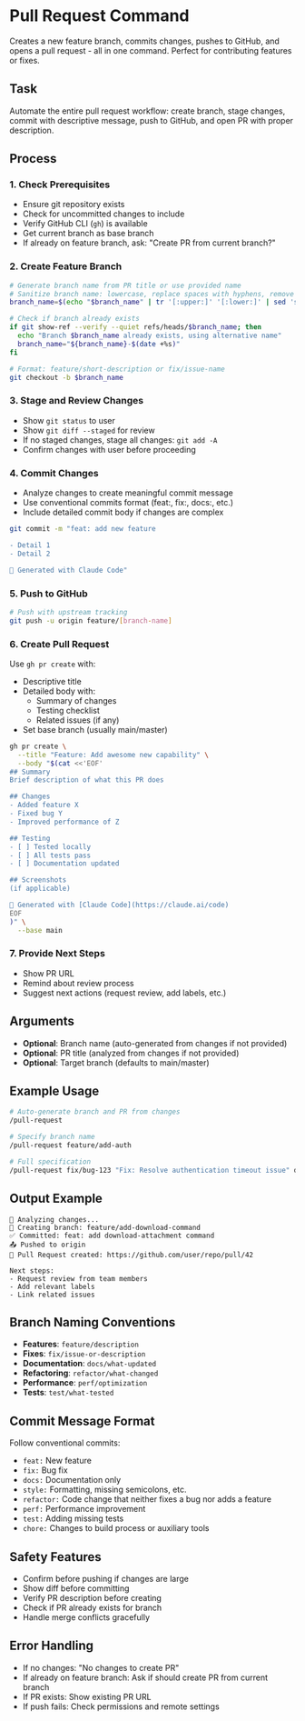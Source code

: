 # Pull Request Command

Creates a new feature branch, commits changes, pushes to GitHub, and opens a
pull request - all in one command. Perfect for contributing features or fixes.

## Task

Automate the entire pull request workflow: create branch, stage changes, commit
with descriptive message, push to GitHub, and open PR with proper description.

## Process

### 1. **Check Prerequisites**

- Ensure git repository exists
- Check for uncommitted changes to include
- Verify GitHub CLI (`gh`) is available
- Get current branch as base branch
- If already on feature branch, ask: "Create PR from current branch?"

### 2. **Create Feature Branch**

```bash
# Generate branch name from PR title or use provided name
# Sanitize branch name: lowercase, replace spaces with hyphens, remove special chars
branch_name=$(echo "$branch_name" | tr '[:upper:]' '[:lower:]' | sed 's/[^a-z0-9-]/-/g' | sed 's/--*/-/g')

# Check if branch already exists
if git show-ref --verify --quiet refs/heads/$branch_name; then
  echo "Branch $branch_name already exists, using alternative name"
  branch_name="${branch_name}-$(date +%s)"
fi

# Format: feature/short-description or fix/issue-name
git checkout -b $branch_name
```

### 3. **Stage and Review Changes**

- Show `git status` to user
- Show `git diff --staged` for review
- If no staged changes, stage all changes: `git add -A`
- Confirm changes with user before proceeding

### 4. **Commit Changes**

- Analyze changes to create meaningful commit message
- Use conventional commits format (feat:, fix:, docs:, etc.)
- Include detailed commit body if changes are complex

```bash
git commit -m "feat: add new feature

- Detail 1
- Detail 2

🤖 Generated with Claude Code"
```

### 5. **Push to GitHub**

```bash
# Push with upstream tracking
git push -u origin feature/[branch-name]
```

### 6. **Create Pull Request**

Use `gh pr create` with:

- Descriptive title
- Detailed body with:
  - Summary of changes
  - Testing checklist
  - Related issues (if any)
- Set base branch (usually main/master)

```bash
gh pr create \
  --title "Feature: Add awesome new capability" \
  --body "$(cat <<'EOF'
## Summary
Brief description of what this PR does

## Changes
- Added feature X
- Fixed bug Y
- Improved performance of Z

## Testing
- [ ] Tested locally
- [ ] All tests pass
- [ ] Documentation updated

## Screenshots
(if applicable)

🤖 Generated with [Claude Code](https://claude.ai/code)
EOF
)" \
  --base main
```

### 7. **Provide Next Steps**

- Show PR URL
- Remind about review process
- Suggest next actions (request review, add labels, etc.)

## Arguments

- **Optional**: Branch name (auto-generated from changes if not provided)
- **Optional**: PR title (analyzed from changes if not provided)
- **Optional**: Target branch (defaults to main/master)

## Example Usage

```bash
# Auto-generate branch and PR from changes
/pull-request

# Specify branch name
/pull-request feature/add-auth

# Full specification
/pull-request fix/bug-123 "Fix: Resolve authentication timeout issue" develop
```

## Output Example

```
📝 Analyzing changes...
🌿 Creating branch: feature/add-download-command
✅ Committed: feat: add download-attachment command
📤 Pushed to origin
🔗 Pull Request created: https://github.com/user/repo/pull/42

Next steps:
- Request review from team members
- Add relevant labels
- Link related issues
```

## Branch Naming Conventions

- **Features**: `feature/description`
- **Fixes**: `fix/issue-or-description`
- **Documentation**: `docs/what-updated`
- **Refactoring**: `refactor/what-changed`
- **Performance**: `perf/optimization`
- **Tests**: `test/what-tested`

## Commit Message Format

Follow conventional commits:

- `feat:` New feature
- `fix:` Bug fix
- `docs:` Documentation only
- `style:` Formatting, missing semicolons, etc.
- `refactor:` Code change that neither fixes a bug nor adds a feature
- `perf:` Performance improvement
- `test:` Adding missing tests
- `chore:` Changes to build process or auxiliary tools

## Safety Features

- Confirm before pushing if changes are large
- Show diff before committing
- Verify PR description before creating
- Check if PR already exists for branch
- Handle merge conflicts gracefully

## Error Handling

- If no changes: "No changes to create PR"
- If already on feature branch: Ask if should create PR from current branch
- If PR exists: Show existing PR URL
- If push fails: Check permissions and remote settings
